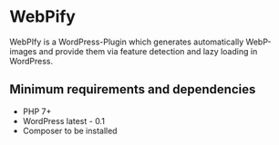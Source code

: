 # WebPify

WebPIfy is a WordPress-Plugin which generates automatically WebP-images and provide them via feature detection and lazy loading in WordPress.

## Minimum requirements and dependencies

- PHP 7+
- WordPress latest - 0.1
- Composer to be installed

